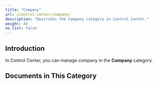 ```yaml
---
title: "Company"
url: /control-center/company/
description: "Describes the Company category in Control Center."
weight: 40
no_list: false
---
```

## Introduction 

In Control Center, you can manage company in the **Company** category.

## Documents in This Category